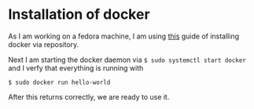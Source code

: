 
# Installation of docker

As I am working on a fedora machine, I am using [this](https://docs.docker.com/install/linux/docker-ce/fedora/#install-using-the-repository) guide of installing docker via repository.

Next I am starting the docker daemon via `$ sudo systemctl start docker` and I verfy that everything is running with

`$ sudo docker run hello-world`

After this returns correctly, we are ready to use it.

